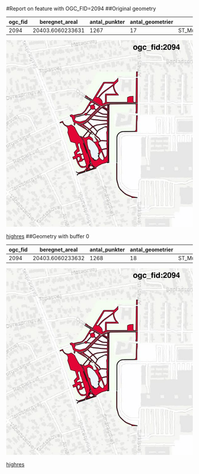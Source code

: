 #Report on feature with OGC_FID=2094
##Original geometry



| ogc_fid |  beregnet_areal  | antal_punkter | antal_geometrier |      type       |
|---------|------------------|---------------|------------------|-----------------|
|    2094 | 20403.6060233631 |          1267 |               17 | ST_MultiPolygon|
![geom](../images/2094_invalid.jpg)


[highres](https://raw.githubusercontent.com/Septima/herlev/master/images/2094_invalid_highres.jpg)
##Geometry with buffer 0



| ogc_fid |  beregnet_areal  | antal_punkter | antal_geometrier |      type       |
|---------|------------------|---------------|------------------|-----------------|
|    2094 | 20403.6060233632 |          1268 |               18 | ST_MultiPolygon|
![geom](../images/2094_buffer0.jpg)


[highres](https://raw.githubusercontent.com/Septima/herlev/master/images/2094_buffer0_highres.jpg)
